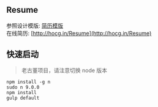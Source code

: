 ## Resume
参照设计模版: [简历模版](https://xituqu.com/678.html)  
在线简历: [http://hocg.in/Resume](http://hocg.in/Resume)

## 快速启动
> 老古董项目，请注意切换 node 版本
```shell
npm install -g n
sudo n 9.0.0 
npm install
gulp default
```